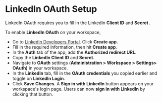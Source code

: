 # LinkedIn OAuth Setup

LinkedIn OAuth requires you to fill in the LinkedIn **Client ID** and **Secret**`.`

To enable **LinkedIn OAuth** on your workspace,

* Go to [LinkedIn Developers Portal](https://developer.linkedin.com/). Click **Create app.**
* Fill in the required information, then hit **Create app**.
* In the **Auth** tab of the app, add the **Authorized redirect URL.**
* Copy the **LinkedIn Client ID** and **Secret.**
* Navigate to **OAuth** settings (**Administration > Workspace > Settings> OAuth)** in your workspace.
* In the **LinkedIn** tab, fill in the **OAuth credentials** you copied earlier and toggle on **LinkedIn Login**.
* Click **Save Changes**. A **Sign in with LinkedIn** button appears on your workspace's login page. Users can now **sign in with LinkedIn** by clicking that button.

